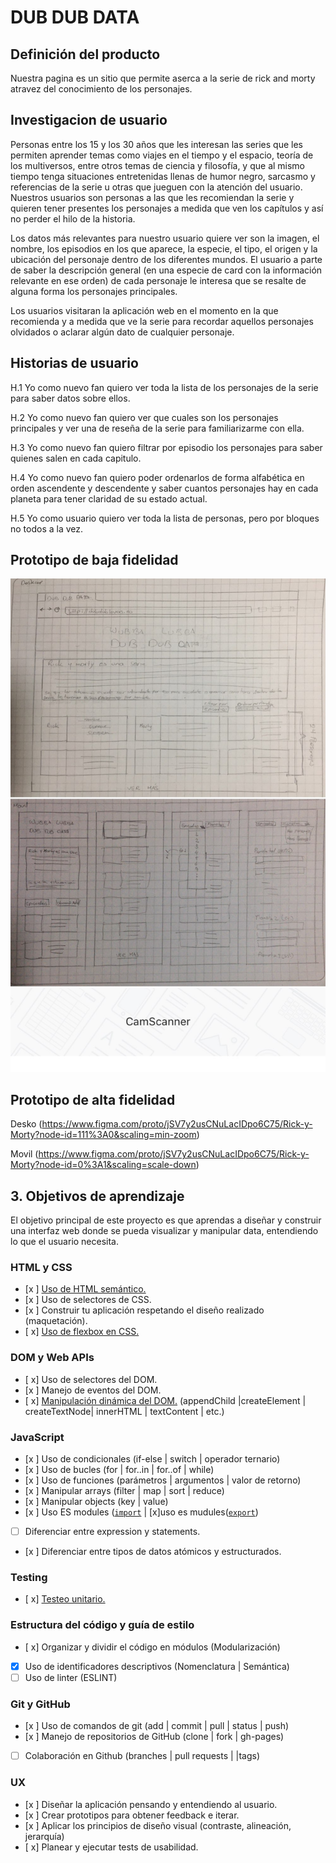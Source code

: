 # DUB DUB DATA

##  Definición del producto

Nuestra pagina  es un sitio que permite aserca a la serie de rick and morty atravez del conocimiento de los personajes.

## Investigacion de usuario

Personas entre los 15 y los 30 años que les interesan las series que les permiten aprender temas como viajes en el tiempo y el espacio, teoría de los multiversos, entre otros temas de ciencia y filosofía, y que al mismo tiempo tenga situaciones entretenidas llenas de humor negro, sarcasmo y referencias de la serie u otras que jueguen con la atención del usuario. Nuestros usuarios son personas a las que les recomiendan la serie y quieren tener presentes los personajes a medida que ven los capítulos y así no perder el hilo de la historia.

Los datos más relevantes para nuestro usuario quiere ver son la imagen, el nombre, los episodios en los que aparece, la especie, el tipo, el origen y la ubicación del personaje dentro de los diferentes mundos. El usuario a parte de saber la descripción general (en una especie de card con la información relevante en ese orden) de cada personaje le interesa que se resalte de alguna forma los personajes principales.

Los usuarios visitaran la aplicación web en el momento en la que recomienda y a medida que ve la serie para recordar aquellos personajes olvidados o aclarar algún dato de cualquier personaje.


## Historias de usuario

H.1  Yo como nuevo fan quiero ver toda la lista de los personajes de la serie para saber datos sobre ellos.

H.2 Yo como nuevo fan quiero ver que cuales son los personajes principales y ver una de reseña de la serie para familiarizarme con ella.

H.3 Yo como nuevo fan quiero filtrar por episodio los personajes para saber quienes salen en cada capitulo.

H.4 Yo como nuevo fan quiero poder ordenarlos de forma alfabética en orden ascendente y descendente y saber cuantos personajes hay en cada planeta para tener claridad de su estado actual.

H.5 Yo como usuario quiero ver toda la lista de personas, pero por bloques no todos a la vez.


## Prototipo de baja fidelidad

<img src="https://github.com/DaniRami/BOG001-data-lovers/blob/master/src/img/sktch.jpg/" alt="" width="" />


## Prototipo de alta fidelidad

Desko (https://www.figma.com/proto/jSV7y2usCNuLacIDpo6C75/Rick-y-Morty?node-id=111%3A0&scaling=min-zoom)

Movil (https://www.figma.com/proto/jSV7y2usCNuLacIDpo6C75/Rick-y-Morty?node-id=0%3A1&scaling=scale-down)


## 3. Objetivos de aprendizaje

El objetivo principal de este proyecto es que aprendas a diseñar y construir una
interfaz web donde se pueda visualizar y manipular data, entendiendo lo que el
usuario necesita.

### HTML y CSS

* [x ] [Uso de HTML semántico.](https://developer.mozilla.org/en-US/docs/Glossary/Semantics#Semantics_in_HTML)
* [x ] Uso de selectores de CSS.
* [x ] Construir tu aplicación respetando el diseño realizado (maquetación).
* [ x] [Uso de flexbox en CSS.](https://css-tricks.com/snippets/css/a-guide-to-flexbox/)

### DOM y Web APIs

* [ x] Uso de selectores del DOM.
* [x ] Manejo de eventos del DOM.
* [ x] [Manipulación dinámica del DOM.](https://developer.mozilla.org/es/docs/Referencia_DOM_de_Gecko/Introducci%C3%B3n)
(appendChild |createElement | createTextNode| innerHTML | textContent | etc.)

### JavaScript

* [x ] Uso de condicionales (if-else | switch | operador ternario)
* [x ] Uso de bucles (for | for..in | for..of | while)
* [x ] Uso de funciones (parámetros | argumentos | valor de retorno)
* [x ] Manipular arrays (filter | map | sort | reduce)
* [x ] Manipular objects (key | value)
* [x ] Uso ES modules ([`import`](https://developer.mozilla.org/en-US/docs/Web/JavaScript/Reference/Statements/import)
| [x]uso es mudules([`export`](https://developer.mozilla.org/en-US/docs/Web/JavaScript/Reference/Statements/export))
* [ ] Diferenciar entre expression y statements.
* [x ] Diferenciar entre tipos de datos atómicos y estructurados.

### Testing

* [ x] [Testeo unitario.](https://jestjs.io/docs/es-ES/getting-started)

### Estructura del código y guía de estilo

* [ x] Organizar y dividir el código en módulos (Modularización)
* [x] Uso de identificadores descriptivos (Nomenclatura | Semántica)
* [ ] Uso de linter (ESLINT)

### Git y GitHub

* [x ] Uso de comandos de git (add | commit | pull | status | push)
* [x ] Manejo de repositorios de GitHub (clone | fork | gh-pages)
* [ ] Colaboración en Github (branches | pull requests | |tags)

### UX

* [x ] Diseñar la aplicación pensando y entendiendo al usuario.
* [x ] Crear prototipos para obtener feedback e iterar.
* [x ] Aplicar los principios de diseño visual (contraste, alineación, jerarquía)
* [ x] Planear y ejecutar tests de usabilidad.



 